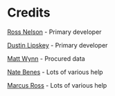 # Credits

[Ross Nelson](http://twitter.com/rossnelson) - Primary developer

[Dustin Lipskey](http://twitter.com/tacktaco) - Primary developer

[Matt Wynn](http://twitter.com/mattwynn) - Procured data

[Nate Benes](http://twitter.com/natebenes) - Lots of various help

[Marcus Ross](http://twitter.com/marcusross) - Lots of various help